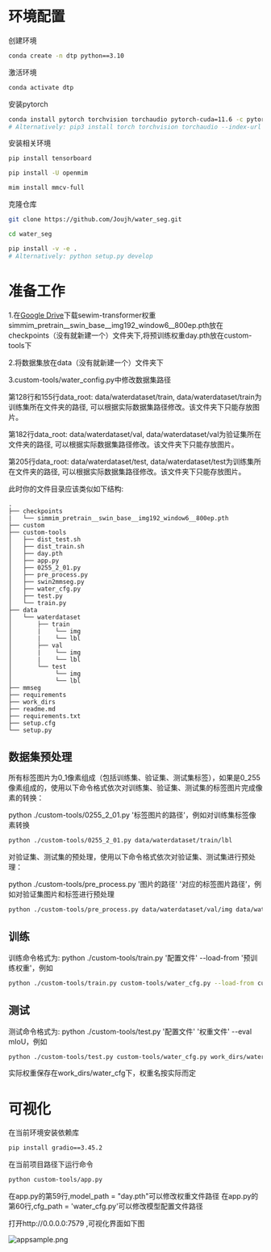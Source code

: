 # **环境配置**

创建环境

```bash
conda create -n dtp python==3.10
```

激活环境

```bash
conda activate dtp
```

安装pytorch

```bash
conda install pytorch torchvision torchaudio pytorch-cuda=11.6 -c pytorch -c nvidia
# Alternatively: pip3 install torch torchvision torchaudio --index-url https://download.pytorch.org/whl/cu116
```
安装相关环境

```bash
pip install tensorboard
```

```bash
pip install -U openmim
```

```bash
mim install mmcv-full
```


克隆仓库

```bash
git clone https://github.com/Joujh/water_seg.git
```

```bash
cd water_seg
```

```bash
pip install -v -e .
# Alternatively: python setup.py develop
```


# **准备工作**

1.在[Google Drive](https://drive.google.com/drive/folders/1ftbH58jkMa9M8TA1su2WVh9ps-dN8C6l?usp=sharing)下载sewim-transformer权重simmim_pretrain__swin_base__img192_window6__800ep.pth放在checkpoints（没有就新建一个）文件夹下,将预训练权重day.pth放在custom-tools下

2.将数据集放在data（没有就新建一个）文件夹下

3.custom-tools/water_config.py中修改数据集路径

第128行和155行data_root: data/waterdataset/train, data/waterdataset/train为训练集所在文件夹的路径, 可以根据实际数据集路径修改。该文件夹下只能存放图片。

第182行data_root: data/waterdataset/val, data/waterdataset/val为验证集所在文件夹的路径, 可以根据实际数据集路径修改。该文件夹下只能存放图片。

第205行data_root: data/waterdataset/test, data/waterdataset/test为训练集所在文件夹的路径, 可以根据实际数据集路径修改。该文件夹下只能存放图片。


此时你的文件目录应该类似如下结构:

```plaintext
.
├── checkpoints
|   └── simmim_pretrain__swin_base__img192_window6__800ep.pth
├── custom
├── custom-tools
│   ├── dist_test.sh
│   ├── dist_train.sh
│   ├── day.pth
│   ├── app.py
│   ├── 0255_2_01.py
│   ├── pre_process.py
│   ├── swin2mmseg.py
│   ├── water_cfg.py
│   ├── test.py
│   └── train.py
├── data
│   └── waterdataset
│       ├── train
│       |    └── img
│       |    └── lbl
│       ├── val
│       |    └── img
│       |    └── lbl
│       └── test
│            └── img
│            └── lbl
├── mmseg
├── requirements
├── work_dirs
├── readme.md
├── requirements.txt
├── setup.cfg
└── setup.py
```

## 数据集预处理

所有标签图片为0_1像素组成（包括训练集、验证集、测试集标签），如果是0_255像素组成的，使用以下命令格式依次对训练集、验证集、测试集的标签图片完成像素的转换：

python ./custom-tools/0255_2_01.py '标签图片的路径'，例如对训练集标签像素转换


```bash
python ./custom-tools/0255_2_01.py data/waterdataset/train/lbl
```

对验证集、测试集的预处理，使用以下命令格式依次对验证集、测试集进行预处理：

python ./custom-tools/pre_process.py '图片的路径' '对应的标签图片路径'，例如对验证集图片和标签进行预处理


```bash
python ./custom-tools/pre_process.py data/waterdataset/val/img data/waterdataset/val/lbl
```

## 训练

训练命令格式为:
python ./custom-tools/train.py '配置文件' --load-from '预训练权重'，例如

```bash
python ./custom-tools/train.py custom-tools/water_cfg.py --load-from custom-tools/day.pth
```


## 测试
测试命令格式为:
python ./custom-tools/test.py '配置文件' '权重文件' --eval mIoU，例如


```bash
python ./custom-tools/test.py custom-tools/water_cfg.py work_dirs/water_cfg/best_mIoU_iter.pth --eval mIoU
```
实际权重保存在work_dirs/water_cfg下，权重名按实际而定


# **可视化**

在当前环境安装依赖库

```bash
pip install gradio==3.45.2
```

在当前项目路径下运行命令

```bash
python custom-tools/app.py
```

在app.py的第59行,model_path = "day.pth"可以修改权重文件路径
在app.py的第60行,cfg_path = 'water_cfg.py'可以修改模型配置文件路径

打开http://0.0.0.0:7579 ,可视化界面如下图

![appsample.png](./img/1.png)


